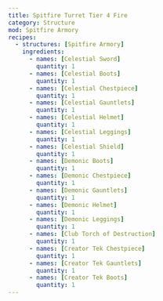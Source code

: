 ```yaml
---
title: Spitfire Turret Tier 4 Fire
category: Structure
mod: Spitfire Armory
recipes:
  - structures: [Spitfire Armory]
    ingredients:
      - names: [Celestial Sword]
        quantity: 1
      - names: [Celestial Boots]
        quantity: 1
      - names: [Celestial Chestpiece]
        quantity: 1
      - names: [Celestial Gauntlets]
        quantity: 1
      - names: [Celestial Helmet]
        quantity: 1
      - names: [Celestial Leggings]
        quantity: 1
      - names: [Celestial Shield]
        quantity: 1
      - names: [Demonic Boots]
        quantity: 1
      - names: [Demonic Chestpiece]
        quantity: 1
      - names: [Demonic Gauntlets]
        quantity: 1
      - names: [Demonic Helmet]
        quantity: 1
      - names: [Demonic Leggings]
        quantity: 1
      - names: [Club Torch of Destruction]
        quantity: 1
      - names: [Creator Tek Chestpiece]
        quantity: 1
      - names: [Creator Tek Gauntlets]
        quantity: 1
      - names: [Creator Tek Boots]
        quantity: 1
---
```

